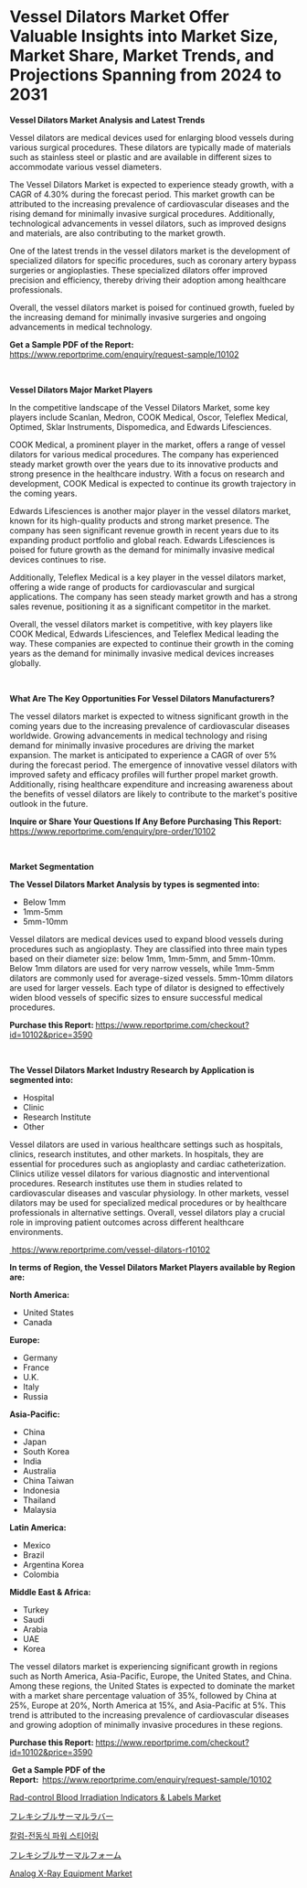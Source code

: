 <p><h1>Vessel Dilators Market Offer Valuable Insights into Market Size, Market Share, Market Trends, and Projections Spanning from 2024 to 2031</h1></p><p><strong>Vessel Dilators Market Analysis and Latest Trends</strong></p>
<p><p>Vessel dilators are medical devices used for enlarging blood vessels during various surgical procedures. These dilators are typically made of materials such as stainless steel or plastic and are available in different sizes to accommodate various vessel diameters.</p><p>The Vessel Dilators Market is expected to experience steady growth, with a CAGR of 4.30% during the forecast period. This market growth can be attributed to the increasing prevalence of cardiovascular diseases and the rising demand for minimally invasive surgical procedures. Additionally, technological advancements in vessel dilators, such as improved designs and materials, are also contributing to the market growth.</p><p>One of the latest trends in the vessel dilators market is the development of specialized dilators for specific procedures, such as coronary artery bypass surgeries or angioplasties. These specialized dilators offer improved precision and efficiency, thereby driving their adoption among healthcare professionals.</p><p>Overall, the vessel dilators market is poised for continued growth, fueled by the increasing demand for minimally invasive surgeries and ongoing advancements in medical technology.</p></p>
<p><strong>Get a Sample PDF of the Report:&nbsp;</strong> <a href="https://www.reportprime.com/enquiry/request-sample/10102">https://www.reportprime.com/enquiry/request-sample/10102</a></p>
<p>&nbsp;</p>
<p><strong>Vessel Dilators Major Market Players</strong></p>
<p><p>In the competitive landscape of the Vessel Dilators Market, some key players include Scanlan, Medron, COOK Medical, Oscor, Teleflex Medical, Optimed, Sklar Instruments, Dispomedica, and Edwards Lifesciences. </p><p>COOK Medical, a prominent player in the market, offers a range of vessel dilators for various medical procedures. The company has experienced steady market growth over the years due to its innovative products and strong presence in the healthcare industry. With a focus on research and development, COOK Medical is expected to continue its growth trajectory in the coming years.</p><p>Edwards Lifesciences is another major player in the vessel dilators market, known for its high-quality products and strong market presence. The company has seen significant revenue growth in recent years due to its expanding product portfolio and global reach. Edwards Lifesciences is poised for future growth as the demand for minimally invasive medical devices continues to rise.</p><p>Additionally, Teleflex Medical is a key player in the vessel dilators market, offering a wide range of products for cardiovascular and surgical applications. The company has seen steady market growth and has a strong sales revenue, positioning it as a significant competitor in the market.</p><p>Overall, the vessel dilators market is competitive, with key players like COOK Medical, Edwards Lifesciences, and Teleflex Medical leading the way. These companies are expected to continue their growth in the coming years as the demand for minimally invasive medical devices increases globally.</p></p>
<p>&nbsp;</p>
<p><strong>What Are The Key Opportunities For Vessel Dilators Manufacturers?</strong></p>
<p><p>The vessel dilators market is expected to witness significant growth in the coming years due to the increasing prevalence of cardiovascular diseases worldwide. Growing advancements in medical technology and rising demand for minimally invasive procedures are driving the market expansion. The market is anticipated to experience a CAGR of over 5% during the forecast period. The emergence of innovative vessel dilators with improved safety and efficacy profiles will further propel market growth. Additionally, rising healthcare expenditure and increasing awareness about the benefits of vessel dilators are likely to contribute to the market's positive outlook in the future.</p></p>
<p><strong>Inquire or Share Your Questions If Any Before Purchasing This Report:</strong> <a href="https://www.reportprime.com/enquiry/pre-order/10102">https://www.reportprime.com/enquiry/pre-order/10102</a></p>
<p>&nbsp;</p>
<p><strong>Market Segmentation</strong></p>
<p><strong>The Vessel Dilators Market Analysis by types is segmented into:</strong></p>
<p><ul><li>Below 1mm</li><li>1mm-5mm</li><li>5mm-10mm</li></ul></p>
<p><p>Vessel dilators are medical devices used to expand blood vessels during procedures such as angioplasty. They are classified into three main types based on their diameter size: below 1mm, 1mm-5mm, and 5mm-10mm. Below 1mm dilators are used for very narrow vessels, while 1mm-5mm dilators are commonly used for average-sized vessels. 5mm-10mm dilators are used for larger vessels. Each type of dilator is designed to effectively widen blood vessels of specific sizes to ensure successful medical procedures.</p></p>
<p><strong>Purchase this Report:&nbsp;</strong><a href="https://www.reportprime.com/checkout?id=10102&price=3590">https://www.reportprime.com/checkout?id=10102&price=3590</a></p>
<p>&nbsp;</p>
<p><strong>The Vessel Dilators Market Industry Research by Application is segmented into:</strong></p>
<p><ul><li>Hospital</li><li>Clinic</li><li>Research Institute</li><li>Other</li></ul></p>
<p><p>Vessel dilators are used in various healthcare settings such as hospitals, clinics, research institutes, and other markets. In hospitals, they are essential for procedures such as angioplasty and cardiac catheterization. Clinics utilize vessel dilators for various diagnostic and interventional procedures. Research institutes use them in studies related to cardiovascular diseases and vascular physiology. In other markets, vessel dilators may be used for specialized medical procedures or by healthcare professionals in alternative settings. Overall, vessel dilators play a crucial role in improving patient outcomes across different healthcare environments.</p></p>
<p><a href="https://www.reportprime.com/vessel-dilators-r10102">&nbsp;https://www.reportprime.com/vessel-dilators-r10102</a></p>
<p><strong>In terms of Region, the Vessel Dilators Market Players available by Region are:</strong></p>
<p>
    <p> <strong> North America: </strong>
        <ul>
            <li>United States</li>
            <li>Canada</li>
        </ul>
        </p> 
    <p> <strong> Europe: </strong>
        <ul>
            <li>Germany</li>
            <li>France</li>
            <li>U.K.</li>
            <li>Italy</li>
            <li>Russia</li>
        </ul>
        </p> 
    <p> <strong> Asia-Pacific: </strong>
        <ul>
            <li>China</li>
            <li>Japan</li>
            <li>South Korea</li>
            <li>India</li>
            <li>Australia</li>
            <li>China Taiwan</li>
            <li>Indonesia</li>
            <li>Thailand</li>
            <li>Malaysia</li>
        </ul>
        </p> 
    <p> <strong> Latin America: </strong>
        <ul>
            <li>Mexico</li>
            <li>Brazil</li>
            <li>Argentina Korea</li>
            <li>Colombia</li>
        </ul>
        </p> 
    <p> <strong> Middle East & Africa: </strong>
        <ul>
            <li>Turkey</li>
            <li>Saudi</li>
            <li>Arabia</li>
            <li>UAE</li>
            <li>Korea</li>
        </ul>
    </p>
    </p>
<p><p>The vessel dilators market is experiencing significant growth in regions such as North America, Asia-Pacific, Europe, the United States, and China. Among these regions, the United States is expected to dominate the market with a market share percentage valuation of 35%, followed by China at 25%, Europe at 20%, North America at 15%, and Asia-Pacific at 5%. This trend is attributed to the increasing prevalence of cardiovascular diseases and growing adoption of minimally invasive procedures in these regions.</p></p>
<p><strong>Purchase this Report: </strong><a href="https://www.reportprime.com/checkout?id=10102&price=3590">https://www.reportprime.com/checkout?id=10102&price=3590</a></p>
<p>&nbsp;<strong>Get a Sample PDF of the Report:&nbsp;&nbsp;</strong><a href="https://www.reportprime.com/enquiry/request-sample/10102">https://www.reportprime.com/enquiry/request-sample/10102</a></p>
<p><strong></strong></p>
<p><p><a href="https://medium.com/@alanpeterson1911/global-rad-control-blood-irradiation-indicators-labels-market-exploring-market-share-market-210cf58ed8f6">Rad-control Blood Irradiation Indicators & Labels Market</a></p><p><a href="https://github.com/LeoraEber/Market-Research-Report-List-2/blob/main/739418885917.md">フレキシブルサーマルラバー</a></p><p><a href="https://github.com/muchswr/Market-Research-Report-List-2/blob/main/7461381106558.md">칼럼-전동식 파워 스티어링</a></p><p><a href="https://github.com/tubbs463/Market-Research-Report-List-3/blob/main/656799385916.md">フレキシブルサーマルフォーム</a></p><p><a href="https://medium.com/@crystalwastonh89/analog-x-ray-equipment-market-report-by-product-type-film-based-cr-film-cassette-end-use-9155afa9f53b">Analog X-Ray Equipment Market</a></p></p>
